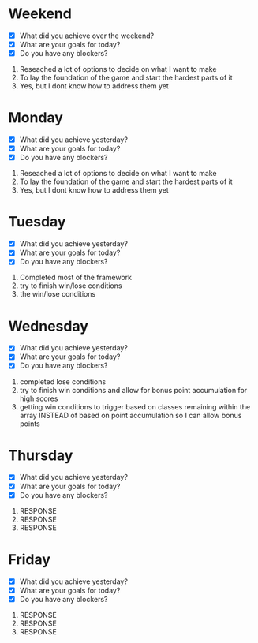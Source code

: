 # Weekend

- [x] What did you achieve over the weekend?
- [x] What are your goals for today?
- [x] Do you have any blockers?

1. Reseached a lot of options to decide on what I want to make
2. To lay the foundation of the game and start the hardest parts of it
3. Yes, but I dont know how to address them yet

# Monday

- [x] What did you achieve yesterday?
- [x] What are your goals for today?
- [x] Do you have any blockers?

1. Reseached a lot of options to decide on what I want to make
2. To lay the foundation of the game and start the hardest parts of it
3. Yes, but I dont know how to address them yet

# Tuesday

- [x] What did you achieve yesterday?
- [x] What are your goals for today?
- [x] Do you have any blockers?

1. Completed most of the framework
2. try to finish win/lose conditions
3. the win/lose conditions

# Wednesday

- [x] What did you achieve yesterday?
- [x] What are your goals for today?
- [x] Do you have any blockers?

1. completed lose conditions
2. try to finish win conditions and allow for bonus point accumulation for high scores
3. getting win conditions to trigger based on classes remaining within the array INSTEAD of based on point accumulation so I can allow bonus points

# Thursday

- [x] What did you achieve yesterday?
- [x] What are your goals for today?
- [x] Do you have any blockers?

1. RESPONSE
2. RESPONSE
3. RESPONSE

# Friday

- [x] What did you achieve yesterday?
- [x] What are your goals for today?
- [x] Do you have any blockers?

1. RESPONSE
2. RESPONSE
3. RESPONSE
